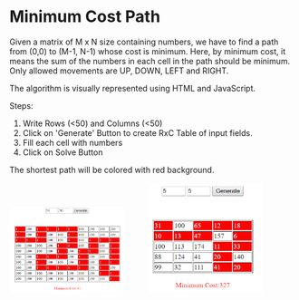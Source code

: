 # Minimum Cost Path

Given a matrix of M x N size containing numbers, we have to find a path from (0,0) to (M-1, N-1) whose cost is minimum. Here, by minimum cost, it means the sum of the numbers in each cell in the path should be minimum. Only allowed movements are UP, DOWN, LEFT and RIGHT.

The algorithm is visually represented using HTML and JavaScript.

Steps:
1.  Write Rows (<50) and Columns (<50)
2.  Click on 'Generate' Button to create RxC Table of input fields.
3.  Fill each cell with numbers
4.  Click on Solve Button

The shortest path will be colored with red background.
<br>
<br>
<img src='1.png' width="40%">
&nbsp;
&nbsp;
&nbsp;
&nbsp;
&nbsp;
<img src='2.png' width="40%">